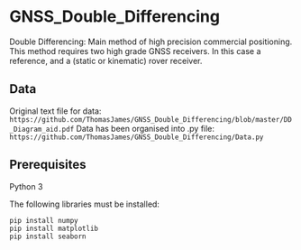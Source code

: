 # GNSS_Double_Differencing

Double Differencing: Main method of high precision commercial positioning. This method requires two high grade GNSS receivers. In this case a reference, and a (static or kinematic) rover receiver.  

## Data

Original text file for data: ``` https://github.com/ThomasJames/GNSS_Double_Differencing/blob/master/DD_Diagram_aid.pdf``` 
Data has been organised into .py file: ``` https://github.com/ThomasJames/GNSS_Double_Differencing/Data.py```   

## Prerequisites 

Python 3

The following libraries must be installed:

``` 
pip install numpy 
pip install matplotlib
pip install seaborn 
```

